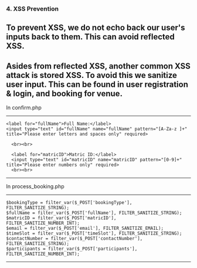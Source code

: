 
### 4. XSS Prevention 

## To prevent XSS, we do not echo back our user's inputs back to them. This can avoid reflected XSS.

## Asides from reflected XSS, another common XSS attack is stored XSS. To avoid this we sanitize user input. This can be found in user registration & login, and booking for venue.


In confirm.php

-----
    <label for="fullName">Full Name:</label>
    <input type="text" id="fullName" name="fullName" pattern="[A-Za-z ]+" title="Please enter letters and spaces only" required>

      <br><br>

      <label for="matricID">Matric ID:</label>
      <input type="text" id="matricID" name="matricID" pattern="[0-9]+" title="Please enter numbers only" required>
      <br><br>


-----


In process_booking.php

------
    $bookingType = filter_var($_POST['bookingType'], FILTER_SANITIZE_STRING);
    $fullName = filter_var($_POST['fullName'], FILTER_SANITIZE_STRING);
    $matricID = filter_var($_POST['matricID'], FILTER_SANITIZE_NUMBER_INT);
    $email = filter_var($_POST['email'], FILTER_SANITIZE_EMAIL);
    $timeSlot = filter_var($_POST['timeSlot'], FILTER_SANITIZE_STRING);
    $contactNumber = filter_var($_POST['contactNumber'], FILTER_SANITIZE_STRING);
    $participants = filter_var($_POST['participants'], FILTER_SANITIZE_NUMBER_INT);
    
------
